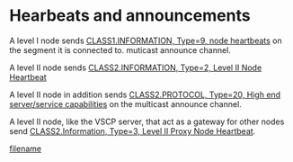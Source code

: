 # Hearbeats and announcements

A level I node sends [CLASS1.INFORMATION, Type=9, node heartbeats](http://docs.vscp.org/spec/latest/#/./class1.information?id=type9-0x09-node-heartbeat) on the segment it is connected to. muticast announce channel.  

A level II node sends [CLASS2.INFORMATION, Type=2, Level II Node Heartbeat](http://docs.vscp.org/spec/latest/#/./class2.information?id=type2-0x02-level-ii-node-heartbeat)

A level II node in addition sends [CLASS2.PROTOCOL, Type=20, High end server/service capabilities](http://docs.vscp.org/spec/latest/#/./class2.protocol?id=type20-0x14-high-end-serverservice-capabilities) on the multicast announce channel.

A level II node, like the VSCP server, that act as a gateway for other nodes send [CLASS2.Information, Type=3, Level II Proxy Node Heartbeat](http://docs.vscp.org/spec/latest/#/./class2.information?id=type3-0x03-level-ii-proxy-node-heartbeat).

[filename](./bottom_copyright.md ':include')
